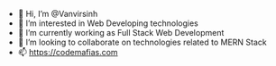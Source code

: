- 👋 Hi, I’m @Vanvirsinh
- 👀 I’m interested in Web Developing technologies 
- 🌱 I’m currently working as Full Stack Web Development
- 💞️ I’m looking to collaborate on technologies related to MERN Stack
- 📫 https://codemafias.com

<!---
Vanvirsinh/Vanvirsinh is a ✨ special ✨ repository because its `README.md` (this file) appears on your GitHub profile.
You can click the Preview link to take a look at your changes.
--->
